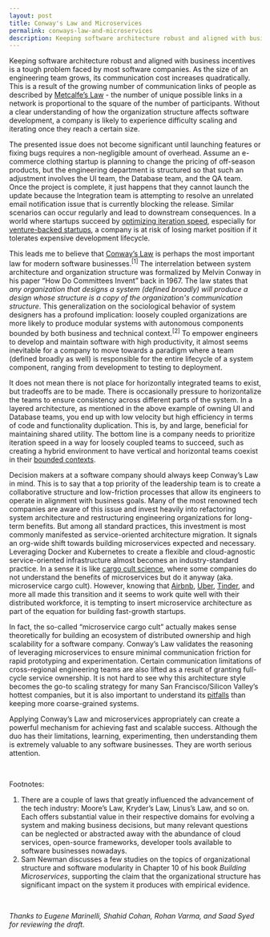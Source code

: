 ```yaml
---
layout: post
title: Conway's Law and Microservices
permalink: conways-law-and-microservices
description: Keeping software architecture robust and aligned with business incentives is a tough problem faced by most software companies. As the size of an engineering team grows, its communication cost increases quadratically. This is a result of the growing number of communication links of people as described by Metcalfe’s Law - the number of unique possible links in a network is proportional to the square of the number of participants. Without a clear understanding of how the organization structure affects software development, a company is likely to experience difficulty scaling and iterating once they reach a certain size.
---
```


Keeping software architecture robust and aligned with business incentives is a tough problem faced by most software companies. As the size of an engineering team grows, its communication cost increases quadratically. This is a result of the growing number of communication links of people as described by [Metcalfe’s Law](https://en.wikipedia.org/wiki/Metcalfe's_law) - the number of unique possible links in a network is proportional to the square of the number of participants. Without a clear understanding of how the organization structure affects software development, a company is likely to experience difficulty scaling and iterating once they reach a certain size.

The presented issue does not become significant until launching features or fixing bugs requires a non-negligible amount of overhead. Assume an e-commerce clothing startup is planning to change the pricing of off-season products, but the engineering department is structured so that such an adjustment involves the UI team, the Database team, and the QA team. Once the project is complete, it just happens that they cannot launch the update because the Integration team is attempting to resolve an unrelated email notification issue that is currently blocking the release. Similar scenarios can occur regularly and lead to downstream consequences. In a world where startups succeed by [optimizing iteration speed](https://erikbern.com/2016/03/02/iterate-or-die.html), especially for [venture-backed startups](https://twitter.com/naval/status/1128346098362281984), a company is at risk of losing market position if it tolerates expensive development lifecycle.

This leads me to believe that [Conway’s Law](http://www.melconway.com/Home/Conways_Law.html) is perhaps the most important law for modern software businesses.<sup>[1]</sup> The interrelation between system architecture and organization structure was formalized by Melvin Conway in his paper “How Do Committees Invent” back in 1967. The law states that _any organization that designs a system (defined broadly) will produce a design whose structure is a copy of the organization's communication structure_. This generalization on the sociological behavior of system designers has a profound implication: loosely coupled organizations are more likely to produce modular systems with autonomous components bounded by both business and technical context.<sup>[2]</sup> To empower engineers to develop and maintain software with high productivity, it almost seems inevitable for a company to move towards a paradigm where a team (defined broadly as well) is responsible for the entire lifecycle of a system component, ranging from development to testing to deployment.

It does not mean there is not place for horizontally integrated teams to exist, but tradeoffs are to be made. There is occasionally pressure to horizontalize the teams to ensure consistency across different parts of the system. In a layered architecture, as mentioned in the above example of owning UI and Database teams, you end up with low velocity but high efficiency in terms of code and functionality duplication. This is, by and large, beneficial for maintaining shared utility. The bottom line is a company needs to prioritize iteration speed in a way for loosely coupled teams to succeed, such as creating a hybrid environment to have vertical and horizontal teams coexist in their [bounded contexts](https://martinfowler.com/bliki/BoundedContext.html).

Decision makers at a software company should always keep Conway’s Law in mind. This is to say that a top priority of the leadership team is to create a collaborative structure and low-friction processes that allow its engineers to operate in alignment with business goals. Many of the most renowned tech companies are aware of this issue and invest heavily into refactoring system architecture and restructuring engineering organizations for long-term benefits. But among all standard practices, this investment is most commonly manifested as service-oriented architecture migration. It signals an org-wide shift towards building microservices expected and necessary. Leveraging Docker and Kubernetes to create a flexible and cloud-agnostic service-oriented infrastructure almost becomes an industry-standard practice. In a sense it is like [cargo cult science](https://en.wikipedia.org/wiki/Cargo_cult_science), where some companies do not understand the benefits of microservices but do it anyway (aka. microservice cargo cult). However, knowing that [Airbnb](https://www.infoq.com/news/2019/02/airbnb-monolith-migration-soa/), [Uber](https://eng.uber.com/building-tincup/), [Tinder](https://medium.com/tinder-engineering/tinders-move-to-kubernetes-cda2a6372f44), and more all made this transition and it seems to work quite well with their distributed workforce, it is tempting to insert microservice architecture as part of the equation for building fast-growth startups.

In fact, the so-called “microservice cargo cult” actually makes sense theoretically for building an ecosystem of distributed ownership and high scalability for a software company. Conway’s Law validates the reasoning of leveraging microservices to ensure minimal communication friction for rapid prototyping and experimentation. Certain communication limitations of cross-regional engineering teams are also lifted as a result of granting full-cycle service ownership. It is not hard to see why this architecture style becomes the go-to scaling strategy for many San Francisco/Silicon Valley’s hottest companies, but it is also important to understand its [pitfalls](https://containerjournal.com/2018/01/19/microservices-use-not-use-question/) than keeping more coarse-grained systems.

Applying Conway’s Law and microservices appropriately can create a powerful mechanism for achieving fast and scalable success. Although the duo has their limitations, learning, experimenting, then understanding them is extremely valuable to any software businesses. They are worth serious attention.

<br/>

Footnotes:
1. There are a couple of laws that greatly influenced the advancement of the tech industry: Moore’s Law, Kryder’s Law, Linus’s Law, and so on. Each offers substantial value in their respective domains for evolving a system and making business decisions, but many relevant questions can be neglected or abstracted away with the abundance of cloud services, open-source frameworks, developer tools available to software businesses nowadays.
2. Sam Newman discusses a few studies on the topics of organizational structure and software modularity in Chapter 10 of his book _Building Microservices_, supporting the claim that the organizational structure has significant impact on the system it produces with empirical evidence.

<br/>

_Thanks to Eugene Marinelli, Shahid Cohan, Rohan Varma, and Saad Syed for reviewing the draft._

